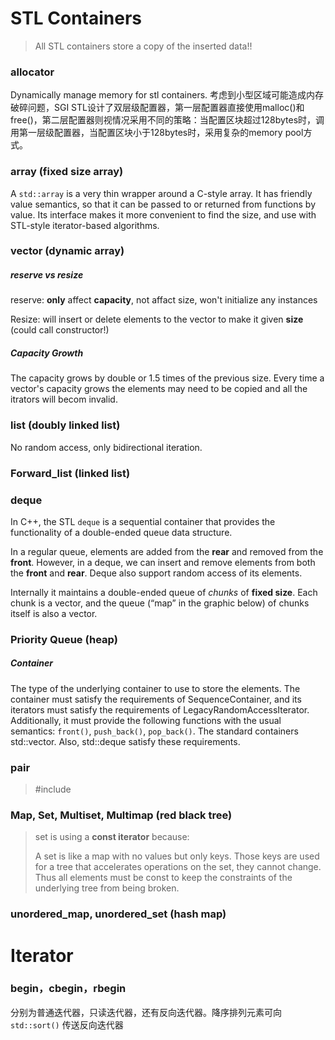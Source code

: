 # STL Containers

> All STL containers store a copy of the inserted data!!

### allocator

Dynamically manage memory for stl containers. 考虑到小型区域可能造成内存破碎问题，SGI STL设计了双层级配置器，第一层配置器直接使用malloc()和free()，第二层配置器则视情况采用不同的策略：当配置区块超过128bytes时，调用第一层级配置器，当配置区块小于128bytes时，采用复杂的memory pool方式。

### array (fixed size array)

A `std::array` is a very thin wrapper around a C-style array. It has friendly value semantics, so that it can be passed to or returned from functions by value. Its interface makes it more convenient to find the size, and use with STL-style iterator-based algorithms.

### vector (dynamic array)

##### reserve vs resize

reserve: **only** affect **capacity**, not affact size, won't initialize any instances

Resize: will insert or delete elements to the vector to make it given **size** (could call constructor!)

##### Capacity Growth

The capacity grows by double or 1.5 times of the previous size. Every time a vector's capacity grows the elements may need to be copied and all the itrators will becom invalid.

### list (doubly linked list)

No random access, only bidirectional iteration.

### Forward_list (linked list)

### deque

In C++, the STL `deque` is a sequential container that provides the functionality of a double-ended queue data structure.

In a regular queue, elements are added from the **rear** and removed from the **front**. However, in a deque, we can insert and remove elements from both the **front** and **rear**. Deque also support random access of its elements.

Internally it maintains a double-ended queue of *chunks* of **fixed size**. Each chunk is a vector, and the queue (“map” in the graphic below) of chunks itself is also a vector.

### Priority Queue (heap)

##### Container

The type of the underlying container to use to store the elements. The container must satisfy the requirements of SequenceContainer, and its iterators must satisfy the requirements of LegacyRandomAccessIterator. Additionally, it must provide the following functions with the usual semantics: `front()`, `push_back()`, `pop_back()`. The standard containers std::vector. Also, std::deque satisfy these requirements.

### pair

> \#include <utility>

### Map, Set, Multiset, Multimap (red black tree)

> set is using a **const iterator** because:
>
> A set is like a map with no values but only keys. Those keys are used for a tree that accelerates operations on the set, they cannot change. Thus all elements must be const to keep the constraints of the underlying tree from being broken.

### unordered_map, unordered_set (hash map)



# Iterator

### begin，cbegin，rbegin

分别为普通迭代器，只读迭代器，还有反向迭代器。降序排列元素可向 `std::sort()` 传送反向迭代器
